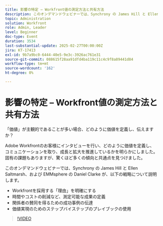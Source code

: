 ```yaml
---
title: 影響の特定 – Workfront値の測定方法と共有方法
description: このオンデマンドウェビナーでは、Synchrony の James Hill と Ellen Saltmarsh、EMMsphere の Daniel Clarke が、Workfrontの導入における「理由」の明確な示し、時間とコストの削減などの測定可能な成果の定義、関係者の賛同を得るための成功事例の伝達、価値実現のための段階的なプレイブックの使用といった戦略について説明します。
topic: Administration
solution: Workfront
role: Admin, Leader
level: Beginner
doc-type: Event
duration: 3534
last-substantial-update: 2025-02-27T00:00:00Z
jira: KT-17413
exl-id: 9b7a9bc0-6444-40e5-9e3c-3926ac761e31
source-git-commit: 088615f28aa91dfd4ba119c11c4c9f8a89441d84
workflow-type: tm+mt
source-wordcount: '162'
ht-degree: 0%

---
```


# 影響の特定 – Workfront値の測定方法と共有方法

「価値」が主観的であることが多い場合、どのように価値を定義し、伝えますか？

Adobe Workfrontのお客様にインタビューを行い、どのように価値を定義し、コミュニケーションを取り、成長と拡大を推進しているかを明らかにしました。 固有の課題もありますが、驚くほど多くの傾向と共通点を見つけました。

このオンデマンドウェビナーでは、Synchrony の James Hill と Ellen Saltmarsh、および EMMsphere の Daniel Clarke が、以下の戦略について説明します。

* Workfrontを採用する「理由」を明確にする
* 時間やコストの削減など、測定可能な成果の定義
* 関係者の賛同を得るための成功事例の伝達
* 価値実現のためのステップバイステップのプレイブックの使用

>[!VIDEO](https://video.tv.adobe.com/v/3447501/?learn=on)
